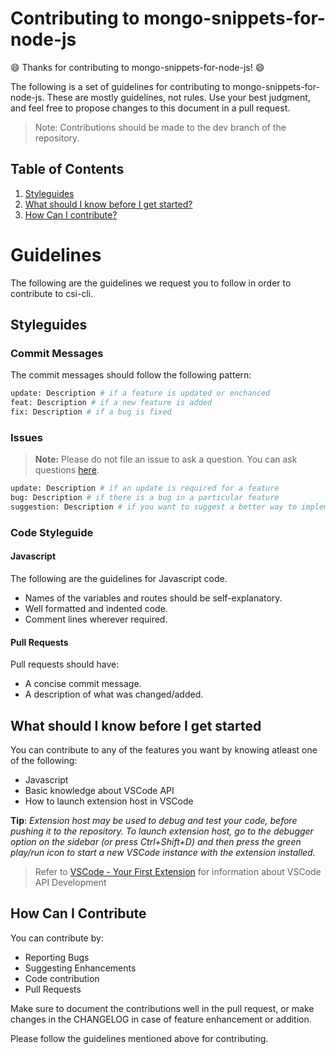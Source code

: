# Contributing to mongo-snippets-for-node-js

:smile: Thanks for contributing to mongo-snippets-for-node-js! :smile:

The following is a set of guidelines for contributing to mongo-snippets-for-node-js. These are mostly guidelines, not rules. Use your best judgment, and feel free to propose changes to this document in a pull request.

> Note: Contributions should be made to the dev branch of the repository.

## Table of Contents

1. [Styleguides](#styleguides)
2. [What should I know before I get started?](#what-should-i-know-before-i-get-started)
3. [How Can I contribute?](#how-can-i-contribute)

# Guidelines
The following are the guidelines we request you to follow in order to contribute to csi-cli.

## Styleguides

### Commit Messages

The commit messages should follow the following pattern:
```bash
update: Description # if a feature is updated or enchanced
feat: Description # if a new feature is added
fix: Description # if a bug is fixed
```
### Issues

> **Note:** Please do not file an issue to ask a question. You can ask questions [here](https://marketplace.visualstudio.com/items?itemName=roerohan.mongo-snippets-for-node-js&ssr=false#qna).
```bash
update: Description # if an update is required for a feature
bug: Description # if there is a bug in a particular feature
suggestion: Description # if you want to suggest a better way to implement a feature
```
### Code Styleguide

#### Javascript
The following are the guidelines for Javascript code.
  - Names of the variables and routes should be self-explanatory.
  - Well formatted and indented code.
  - Comment lines wherever required.

#### Pull Requests
Pull requests should have:
  - A concise commit message.
  - A description of what was changed/added.

## What should I know before I get started
You can contribute to any of the features you want by knowing atleast one of the following:

  - Javascript
  - Basic knowledge about VSCode API
  - How to launch extension host in VSCode

**Tip**: *Extension host may be used to debug and test your code, before pushing it to the repository. To launch extension host, go to the debugger option on the sidebar (or press Ctrl+Shift+D) and then press the green play/run icon to start a new VSCode instance with the extension installed.*

> Refer to [VSCode - Your First Extension](https://code.visualstudio.com/api/get-started/your-first-extension) for information about VSCode API Development
  
## How Can I Contribute

You can contribute by:
  - Reporting Bugs
  - Suggesting Enhancements
  - Code contribution
  - Pull Requests

Make sure to document the contributions well in the pull request, or make changes in the CHANGELOG in case of feature enhancement or addition.

Please follow the guidelines mentioned above for contributing.
